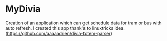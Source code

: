 # MyDivia

Creation of an application which can get schedule data for tram or bus with auto refresh.
I created this app thank's to linuxtricks idea. (https://github.com/aaaaadrien/divia-totem-parser)
